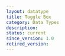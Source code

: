 ```yaml
---
layout: datatype
title: Toggle Box
category: Data Types
description: 
status: current
since_version: 1.0
retired_version: 
---
```

